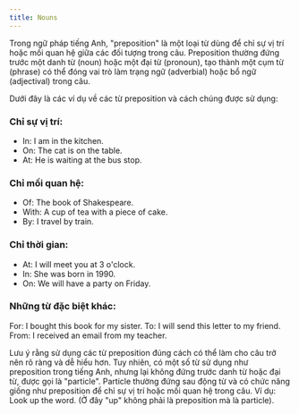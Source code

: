 ```yaml
---
title: Nouns
---
```


Trong ngữ pháp tiếng Anh, "preposition" là một loại từ dùng để chỉ sự vị trí hoặc mối quan hệ giữa các đối tượng trong câu. Preposition thường đứng trước một danh từ (noun) hoặc một đại từ (pronoun), tạo thành một cụm từ (phrase) có thể đóng vai trò làm trạng ngữ (adverbial) hoặc bổ ngữ (adjectival) trong câu.

Dưới đây là các ví dụ về các từ preposition và cách chúng được sử dụng:

### Chỉ sự vị trí:

- In: I am in the kitchen.
- On: The cat is on the table.
- At: He is waiting at the bus stop.

### Chỉ mối quan hệ:

- Of: The book of Shakespeare.
- With: A cup of tea with a piece of cake.
- By: I travel by train.

### Chỉ thời gian:

- At: I will meet you at 3 o'clock.
- In: She was born in 1990.
- On: We will have a party on Friday.

### Những từ đặc biệt khác:

For: I bought this book for my sister.
To: I will send this letter to my friend.
From: I received an email from my teacher.

Lưu ý rằng sử dụng các từ preposition đúng cách có thể làm cho câu trở nên rõ ràng và dễ hiểu hơn. Tuy nhiên, có một số từ sử dụng như preposition trong tiếng Anh, nhưng lại không đứng trước danh từ hoặc đại từ, được gọi là "particle". Particle thường đứng sau động từ và có chức năng giống như preposition để chỉ sự vị trí hoặc mối quan hệ trong câu. Ví dụ: Look up the word. (Ở đây "up" không phải là preposition mà là particle).
